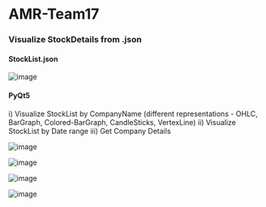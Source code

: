 # AMR-Team17
### Visualize StockDetails from .json 

#### StockList.json
![image](https://user-images.githubusercontent.com/69417101/148021594-31d382f9-7808-4f2d-90b3-ed5fec30e8c4.png)

#### PyQt5
i) Visualize StockList by CompanyName (different representations - OHLC, BarGraph, Colored-BarGraph, CandleSticks, VertexLine)
ii) Visualize StockList by Date range
iii) Get Company Details


![image](https://user-images.githubusercontent.com/69417101/148022250-43e527d2-b0b9-4c81-8d01-03889c4b9b58.png)

![image](https://user-images.githubusercontent.com/69417101/148022214-69cbc46c-c13c-411f-92f5-88b1efefa18b.png)

![image](https://user-images.githubusercontent.com/69417101/148022275-a0465859-adfc-4d07-b327-bbfb4c289b45.png)

![image](https://user-images.githubusercontent.com/69417101/148022312-e939a4b9-2abf-4ffc-a576-b5aec1c555eb.png)





